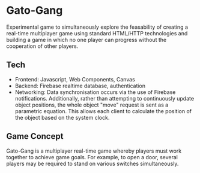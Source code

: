 # Gato-Gang
Experimental game to simultaneously explore the feasability of creating a real-time multiplayer game using standard HTML/HTTP technologies and building a game in which no one player can progress without the cooperation of other players.
## Tech
- Frontend: Javascript, Web Components, Canvas
- Backend: Firebase realtime database, authentication
- Networking: Data synchronisation occurs via the use of Firebase notifications. Additionally, rather than attempting to continuously update object positions, the whole object "move" request is sent as a parametric equation. This allows each client to calculate the position of the object based on the system clock.
## Game Concept
Gato-Gang is a multiplayer real-time game whereby players must work together to achieve game goals. For example, to open a door, several players may be required to stand on various switches simultaneously.
